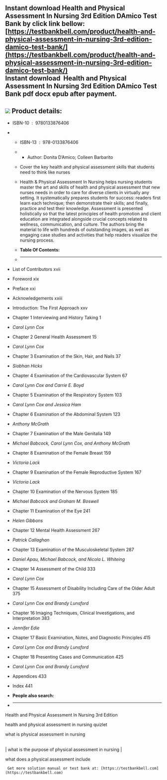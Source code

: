 Instant download **Health and Physical Assessment In Nursing 3rd Edition DAmico Test Bank** by click link bellow:  
[https://testbankbell.com/product/health-and-physical-assessment-in-nursing-3rd-edition-damico-test-bank/](https://testbankbell.com/product/health-and-physical-assessment-in-nursing-3rd-edition-damico-test-bank/)  
**Instant download  Health and Physical Assessment In Nursing 3rd Edition DAmico Test Bank pdf docx epub after payment.**
-------------------------------------------------------------------------------------------------------------------------


![](https://testbankbell.com/wp-content/uploads/2023/05/health-physical-assessment-nursing-3rd-edition-damico-test-bank.jpg)
**Product details:**
--------------------


* ISBN-10 ‏ : ‎ 9780133876406
* * ISBN-13 ‏ : ‎ 978-0133876406
  * * Author: Donita D’Amico; Colleen Barbarito
   
  * Cover the key health and physical assessment skills that students need to think like nurses
  * Health & Physical Assessment In Nursing helps nursing students master the art and skills of health and physical assessment that new nurses needs in order to care for diverse clients in virtually any setting. It systematically prepares students for success: readers first learn each technique; then demonstrate their skills; and finally, practice and test their knowledge. Assessment is presented holistically so that the latest principles of health promotion and client education are integrated alongside crucial concepts related to wellness, communication, and culture. The authors bring the material to life with hundreds of outstanding images, as well as engaging case studies and activities that help readers visualize the nursing process.
  * **Table Of Contents:**
  * ----------------------
 
* List of Contributors xvii

* Foreword xix

* Preface xxi

* Acknowledgements xxiii

* Introduction: The First Approach xxv

* Chapter 1 Interviewing and History Taking 1
* *Carol Lynn Cox*

* Chapter 2 General Health Assessment 15
* *Carol Lynn Cox*

* Chapter 3 Examination of the Skin, Hair, and Nails 37
* *Siobhan Hicks*

* Chapter 4 Examination of the Cardiovascular System 67
* *Carol Lynn Cox and Carrie E. Boyd*

* Chapter 5 Examination of the Respiratory System 103
* *Carol Lynn Cox and Jessica Ham*

* Chapter 6 Examination of the Abdominal System 123
* *Anthony McGrath*

* Chapter 7 Examination of the Male Genitalia 149
* *Michael Babcock, Carol Lynn Cox, and Anthony McGrath*

* Chapter 8 Examination of the Female Breast 159
* *Victoria Lack*

* Chapter 9 Examination of the Female Reproductive System 167
* *Victoria Lack*

* Chapter 10 Examination of the Nervous System 185
* *Michael Babcock and Graham M. Boswell*

* Chapter 11 Examination of the Eye 241
* *Helen Gibbons*

* Chapter 12 Mental Health Assessment 267
* *Patrick Callaghan*

* Chapter 13 Examination of the Musculoskeletal System 287
* *Daniel Apau, Michael Babcock, and Nicola L. Whiteing*

* Chapter 14 Assessment of the Child 333
* *Carol Lynn Cox*

* Chapter 15 Assessment of Disability Including Care of the Older Adult 375
* *Carol Lynn Cox and Brandy Lunsford*

* Chapter 16 Imaging Techniques, Clinical Investigations, and Interpretation 383
* *Jennifer Edie*

* Chapter 17 Basic Examination, Notes, and Diagnostic Principles 415
* *Carol Lynn Cox and Brandy Lunsford*

* Chapter 18 Presenting Cases and Communication 425
* *Carol Lynn Cox and Brandy Lunsford*

* Appendices 433

* Index 441
* **People also search:**
* -----------------------

Health and Physical Assessment In Nursing 3rd Edition

health and physical assessment in nursing quizlet

what is physical assessment in nursing


|  |
| --- |
| 
what is the purpose of physical assessment in nursing
 |


 what does a physical assessment include


     Get more solution manual or test bank at: [https://testbankbell.com](https://testbankbell.com)
